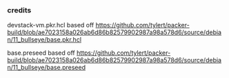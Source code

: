 ### credits

devstack-vm.pkr.hcl based off https://github.com/tylert/packer-build/blob/ae7023158a026ab6d86b82579902987a98a578d6/source/debian/11_bullseye/base.pkr.hcl

base.preseed based off https://github.com/tylert/packer-build/blob/ae7023158a026ab6d86b82579902987a98a578d6/source/debian/11_bullseye/base.preseed
